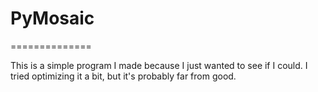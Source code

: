 # PyMosaic
==============

This is a simple program I made because I just wanted to see if I could.
I tried optimizing it a bit, but it's probably far from good.
